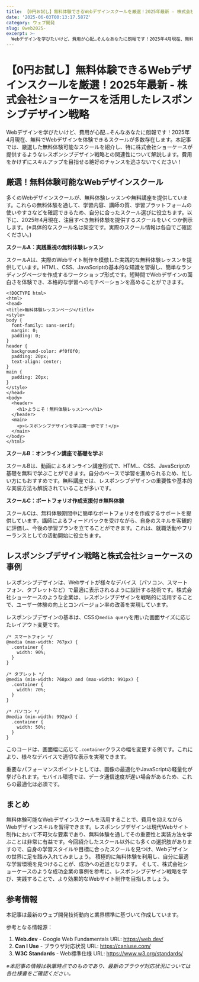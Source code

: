 ```yaml
---
title: 【0円お試し】無料体験できるWebデザインスクールを厳選！2025年最新 - 株式会社ショーケースを活用したレスポンシブデザイン戦略
date: '2025-06-03T00:13:17.587Z'
category: ウェブ開発
slug: 0web2025-
excerpt: >-
  Webデザインを学びたいけど、費用が心配…そんなあなたに朗報です！2025年4月現在、無料でWebデザインを体験できるスクールが多数存在します。本記事では、厳選した無料体験可能なスクールを紹介し、特に株式会社ショーケースが提供するようなレスポンシブデザイン戦略との関連性について解説します。費用をかけ...
---
```


# 【0円お試し】無料体験できるWebデザインスクールを厳選！2025年最新 - 株式会社ショーケースを活用したレスポンシブデザイン戦略

Webデザインを学びたいけど、費用が心配…そんなあなたに朗報です！2025年4月現在、無料でWebデザインを体験できるスクールが多数存在します。本記事では、厳選した無料体験可能なスクールを紹介し、特に株式会社ショーケースが提供するようなレスポンシブデザイン戦略との関連性について解説します。費用をかけずにスキルアップを目指せる絶好のチャンスを逃さないでください！


## 厳選！無料体験可能なWebデザインスクール

多くのWebデザインスクールが、無料体験レッスンや無料講座を提供しています。これらの無料体験を通して、学習内容、講師の質、学習プラットフォームの使いやすさなどを確認できるため、自分に合ったスクール選びに役立ちます。以下に、2025年4月現在、注目すべき無料体験を提供するスクールをいくつか例示します。(※具体的なスクール名は架空です。実際のスクール情報は各自でご確認ください。)


**スクールA：実践重視の無料体験レッスン**

スクールAは、実際のWebサイト制作を模倣した実践的な無料体験レッスンを提供しています。HTML、CSS、JavaScriptの基本的な知識を習得し、簡単なランディングページを作成するワークショップ形式です。短時間でWebデザインの面白さを体験でき、本格的な学習へのモチベーションを高めることができます。

```
<!DOCTYPE html>
<html>
<head>
<title>無料体験レッスンページ</title>
<style>
body {
  font-family: sans-serif;
  margin: 0;
  padding: 0;
}
header {
  background-color: #f0f0f0;
  padding: 20px;
  text-align: center;
}
main {
  padding: 20px;
}
</style>
</head>
<body>
  <header>
    <h1>ようこそ！無料体験レッスンへ</h1>
  </header>
  <main>
    <p>レスポンシブデザインを学ぶ第一歩です！</p>
  </main>
</body>
</html>
```

**スクールB：オンライン講座で基礎を学ぶ**

スクールBは、動画によるオンライン講座形式で、HTML、CSS、JavaScriptの基礎を無料で学ぶことができます。自分のペースで学習を進められるため、忙しい方にもおすすめです。無料講座では、レスポンシブデザインの重要性や基本的な実装方法も解説されていることが多いです。


**スクールC：ポートフォリオ作成支援付き無料体験**

スクールCは、無料体験期間中に簡単なポートフォリオを作成するサポートを提供しています。講師によるフィードバックを受けながら、自身のスキルを客観的に評価し、今後の学習プランを立てることができます。これは、就職活動やフリーランスとしての活動開始に役立ちます。


## レスポンシブデザイン戦略と株式会社ショーケースの事例

レスポンシブデザインは、Webサイトが様々なデバイス（パソコン、スマートフォン、タブレットなど）で最適に表示されるように設計する技術です。株式会社ショーケースのような企業は、レスポンシブデザインを戦略的に活用することで、ユーザー体験の向上とコンバージョン率の改善を実現しています。


レスポンシブデザインの基本は、CSSの`media query`を用いた画面サイズに応じたレイアウト変更です。

```
/* スマートフォン */
@media (max-width: 767px) {
  .container {
    width: 90%;
  }
}

/* タブレット */
@media (min-width: 768px) and (max-width: 991px) {
  .container {
    width: 70%;
  }
}

/* パソコン */
@media (min-width: 992px) {
  .container {
    width: 50%;
  }
}
```

このコードは、画面幅に応じて`.container`クラスの幅を変更する例です。これにより、様々なデバイスで適切な表示を実現できます。


重要なパフォーマンスポイントとしては、画像の最適化やJavaScriptの軽量化が挙げられます。モバイル環境では、データ通信速度が遅い場合があるため、これらの最適化は必須です。


## まとめ

無料体験可能なWebデザインスクールを活用することで、費用を抑えながらWebデザインスキルを習得できます。レスポンシブデザインは現代Webサイト制作において不可欠な要素であり、無料体験を通してその重要性と実装方法を学ぶことは非常に有益です。今回紹介したスクール以外にも多くの選択肢がありますので、自身の学習スタイルや目標に合ったスクールを見つけ、Webデザインの世界に足を踏み入れてみましょう。  積極的に無料体験を利用し、自分に最適な学習環境を見つけることが、成功への近道となります。  そして、株式会社ショーケースのような成功企業の事例を参考に、レスポンシブデザイン戦略を学び、実践することで、より効果的なWebサイト制作を目指しましょう。


## 参考情報

本記事は最新のウェブ開発技術動向と業界標準に基づいて作成しています。

参考となる情報源：
1. **Web.dev** - Google Web Fundamentals
   URL: https://web.dev/
2. **Can I Use** - ブラウザ対応状況
   URL: https://caniuse.com/
3. **W3C Standards** - Web標準仕様
   URL: https://www.w3.org/standards/

*※本記事の情報は執筆時点でのものであり、最新のブラウザ対応状況については各仕様書をご確認ください。*
